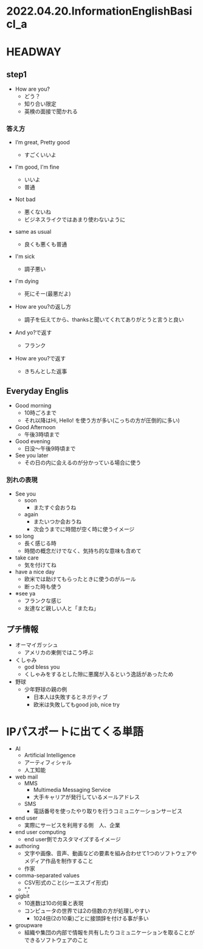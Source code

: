 # 2022.04.20.InformationEnglishBasicI_a
# HEADWAY
## step1
- How are you?
  - どう？
  - 知り合い限定
  - 英検の面接で聞かれる

### 答え方
- I’m great, Pretty good
  - すごくいいよ
- I'm good, I'm fine
  - いいよ
  - 普通
- Not bad
  - 悪くないね
  - ビジネスライクではあまり使わないように
- same as usual
  - 良くも悪くも普通
- I'm sick
  - 調子悪い
- I'm dying
  - 死にそー(最悪だよ)

- How are you?の返し方
  - 調子を伝えてから、thanksと聞いてくれてありがとうと言うと良い

- And yo?で返す
  - フランク
- How are you?で返す
  - きちんとした返事

## Everyday Englis
- Good morning
  - 10時ごろまで
  - それ以降はHi, Hello! を使う方が多い(こっちの方が圧倒的に多い)
- Good Afternoon
  - 午後3時頃まで
- Good evening
  - 日没～午後9時頃まで
- See you later
  - その日の内に会えるのが分かっている場合に使う

### 別れの表現
- See you
  - soon
    - またすぐ会おうね
  - again
    - またいつか会おうね
    - 次会うまでに時間が空く時に使うイメージ
- so long
  - 長く感じる時
  - 時間の概念だけでなく、気持ち的な意味も含めて
- take care
  - 気を付けてね
- have a nice day
  - 欧米では助けてもらったときに使うのがルール
  - 断った時も使う
- ※see ya
  - フランクな感じ
  - 友達など親しい人と「またね」

## プチ情報
- オーマイガッシュ
  - アメリカの東側ではこう呼ぶ
- くしゃみ
  - god bless you
  - くしゃみをするとした隙に悪魔が入るという逸話があったため
- 野球
  - 少年野球の親の例
    - 日本人は失敗するとネガティブ
    - 欧米は失敗してもgood job, nice try

# IPパスポートに出てくる単語
- AI
  - Artificial Intelligence
  - アーティフィシャル
  - 人工知能
- web mail
  - MMS
    - Multimedia Messaging Service
    - 大手キャリアが発行しているメールアドレス
  - SMS
    - 電話番号を使ったやり取りを行うコミュニケーションサービス
- end user
  - 実際にサービスを利用する側　人、企業
- end user computing
  - end user側でカスタマイズするイメージ
- authoring
  - 文字や画像、音声、動画などの要素を組み合わせて1つのソフトウェアやメディア作品を制作すること
  - 作家
- comma-separated values
  - CSV形式のこと(シーエスブイ形式)
  - ","
- gigbit
  - 10進数は10の何乗と表現
  - コンピュータの世界では2の倍数の方が処理しやすい
    - 1024倍(2の10乗)ごとに接頭辞を付ける事が多い
- groupware
  - 組織や集団の内部で情報を共有したりコミュニケーションを取ることができるソフトウェアのこと
